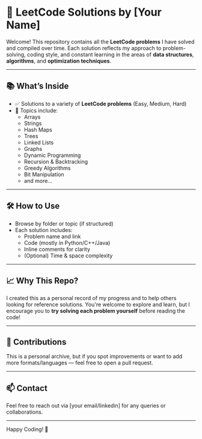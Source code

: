 # 🧠 LeetCode Solutions by [Your Name]

Welcome! This repository contains all the **LeetCode problems** I have solved and compiled over time. Each solution reflects my approach to problem-solving, coding style, and constant learning in the areas of **data structures**, **algorithms**, and **optimization techniques**.

---

## 📚 What’s Inside

- ✅ Solutions to a variety of **LeetCode problems** (Easy, Medium, Hard)
- 📌 Topics include:
  - Arrays
  - Strings
  - Hash Maps
  - Trees
  - Linked Lists
  - Graphs
  - Dynamic Programming
  - Recursion & Backtracking
  - Greedy Algorithms
  - Bit Manipulation
  - and more...

---

## 🛠️ How to Use

- Browse by folder or topic (if structured)
- Each solution includes:
  - Problem name and link
  - Code (mostly in Python/C++/Java)
  - Inline comments for clarity
  - (Optional) Time & space complexity

---

## 📈 Why This Repo?

I created this as a personal record of my progress and to help others looking for reference solutions. You're welcome to explore and learn, but I encourage you to **try solving each problem yourself** before reading the code!

---

## 🤝 Contributions

This is a personal archive, but if you spot improvements or want to add more formats/languages — feel free to open a pull request.

---

## 📫 Contact

Feel free to reach out via [your email/linkedin] for any queries or collaborations.

---

Happy Coding! 🚀
